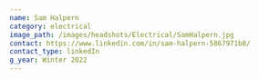 ```yaml
---
name: Sam Halpern
category: electrical
image_path: /images/headshots/Electrical/SamHalpern.jpg
contact: https://www.linkedin.com/in/sam-halpern-5867971b8/
contact_type: linkedIn
g_year: Winter 2022
---
```

